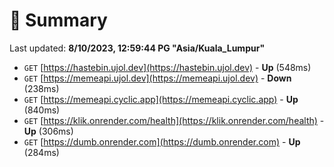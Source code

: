 # 📖 Summary
Last updated: **8/10/2023, 12:59:44 PG "Asia/Kuala_Lumpur"**

- `GET` [https://hastebin.ujol.dev](https://hastebin.ujol.dev) - **Up** (548ms)
- `GET` [https://memeapi.ujol.dev](https://memeapi.ujol.dev) - **Down** (238ms)
- `GET` [https://memeapi.cyclic.app](https://memeapi.cyclic.app) - **Up** (840ms)
- `GET` [https://klik.onrender.com/health](https://klik.onrender.com/health) - **Up** (306ms)
- `GET` [https://dumb.onrender.com](https://dumb.onrender.com) - **Up** (284ms)
